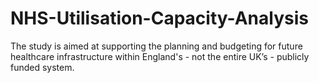 # NHS-Utilisation-Capacity-Analysis
The study is aimed at supporting the planning and budgeting for future healthcare infrastructure within England's - not the entire UK’s - publicly funded system. 
